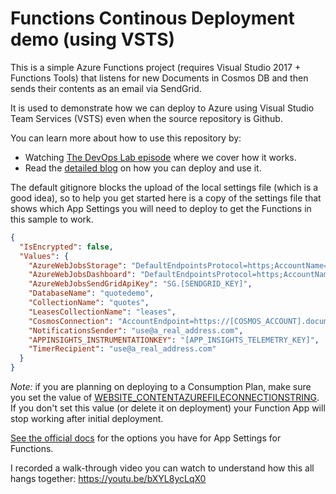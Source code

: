 # Functions Continous Deployment demo (using VSTS)

This is a simple Azure Functions project (requires Visual Studio 2017 + Functions Tools) that listens for new Documents in Cosmos DB and then sends their contents as an email via SendGrid.

It is used to demonstrate how we can deploy to Azure using Visual Studio Team Services (VSTS) even when the source repository is Github.

You can learn more about how to use this repository by:

- Watching [The DevOps Lab episode](https://channel9.msdn.com/Shows/DevOps-Lab/Deploying-Azure-Functions-with-VSTS) where we cover how it works.
- Read the [detailed blog](https://blog.siliconvalve.com/2018/05/03/multi-environment-deployments-for-compiled-c-azure-functions-with-vsts-release-management/) on how you can deploy and use it.

The default gitignore blocks the upload of the local settings file (which is a good idea), so to help you get started here is a copy of the settings file that shows which App Settings you will need to deploy to get the Functions in this sample to work.

```json
{
  "IsEncrypted": false,
  "Values": {
    "AzureWebJobsStorage": "DefaultEndpointsProtocol=https;AccountName=[ACCOUNT_NAME];AccountKey=[ACCOUNT_KEY]",
    "AzureWebJobsDashboard": "DefaultEndpointsProtocol=https;AccountName=[ACCOUNT_NAME];AccountKey=[ACCOUNT_KEY]",
    "AzureWebJobsSendGridApiKey": "SG.[SENDGRID_KEY]",
    "DatabaseName": "quotedemo",
    "CollectionName": "quotes",
    "LeasesCollectionName": "leases",
    "CosmosConnection": "AccountEndpoint=https://[COSMOS_ACCOUNT].documents.azure.com:443/;AccountKey=[COSMOS_KEY]",
    "NotificationsSender": "use@a_real_address.com",
    "APPINSIGHTS_INSTRUMENTATIONKEY": "[APP_INSIGHTS_TELEMETRY_KEY]",
    "TimerRecipient": "use@a_real_address.com"
  }
}
```

*Note:* if you are planning on deploying to a Consumption Plan, make sure you set the value of [WEBSITE_CONTENTAZUREFILECONNECTIONSTRING](https://docs.microsoft.com/en-us/azure/azure-functions/functions-app-settings#websitecontentazurefileconnectionstring). If you don't set this value (or delete it on deployment) your Function App will stop working after initial deployment.

[See the official docs](https://docs.microsoft.com/en-us/azure/azure-functions/functions-app-settings) for the options you have for App Settings for Functions.

I recorded a walk-through video you can watch to understand how this all hangs together: https://youtu.be/bXYL8ycLqX0
